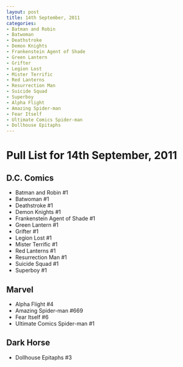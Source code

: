 ```yaml
---
layout: post
title: 14th September, 2011
categories:
- Batman and Robin
- Batwoman
- Deathstroke
- Demon Knights
- Frankenstein Agent of Shade
- Green Lantern
- Grifter
- Legion Lost
- Mister Terrific
- Red Lanterns
- Resurrection Man
- Suicide Squad
- Superboy
- Alpha Flight
- Amazing Spider-man
- Fear Itself
- Ultimate Comics Spider-man
- Dollhouse Epitaphs
---
```


# Pull List for 14th September, 2011

## D.C. Comics

* Batman and Robin #1
* Batwoman #1
* Deathstroke #1
* Demon Knights #1
* Frankenstein Agent of Shade #1
* Green Lantern #1
* Grifter #1
* Legion Lost #1
* Mister Terrific #1
* Red Lanterns #1
* Resurrection Man #1
* Suicide Squad #1
* Superboy #1

## Marvel

* Alpha Flight #4
* Amazing Spider-man #669
* Fear Itself #6
* Ultimate Comics Spider-man #1

## Dark Horse

* Dollhouse Epitaphs #3